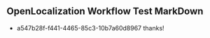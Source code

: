 ## OpenLocalization Workflow Test MarkDown
* a547b28f-f441-4465-85c3-10b7a60d8967 thanks!

<!--HONumber=Jan17_HO2-->


